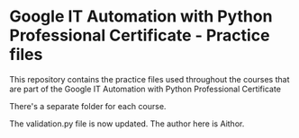 # Google IT Automation with Python Professional Certificate - Practice files

This repository contains the practice files used throughout the courses that are
part of the Google IT Automation with Python Professional Certificate

There's a separate folder for each course.

The validation.py file is now updated. The author here is Aithor.

